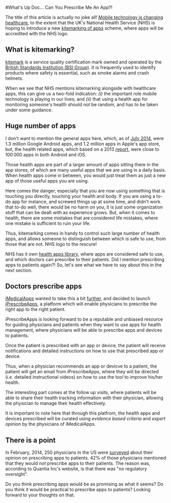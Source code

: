 #What's Up Doc... Can You Prescribe Me An App?!

The title of this article is actually no joke all! [Mobile technology is changing healthcare](http://www.sitepoint.com/mobile-technology-changing-healthcare/), to the extent that the UK's National Health Service (NHS) is hoping to introduce a new [kitemarking of apps](http://www.cnbc.com/id/102181407) scheme, where apps will be accredited with the NHS logo.

## What is kitemarking?
[kitemark](http://en.wikipedia.org/wiki/Kitemark) is a service quality certification mark owned and operated by the [British Standards Institution (BSI Group)](http://en.wikipedia.org/wiki/BSI_Group). It is frequently used to identify products where safety is essential, such as smoke alarms and crash helmets.

When we see that NHS mentions kitemarking alongside with healthcare apps, this can give us a two-fold indication: *(i)* the important role mobile technology is playing in our lives; and *(ii)* that using a health app for monitoring someone's health should not be random, and has to be taken under some guidance.

## Huge number of apps
I don't want to mention the general apps here, which, as of [July 2014](http://www.statista.com/statistics/276623/number-of-apps-available-in-leading-app-stores/), were 1.3 million Google Android apps, and 1.2 million apps in Apple's app store, but, the health related apps, which based on a 2013 [report](http://www.bmj.com/content/347/bmj.f6009), were close to 100 000 apps in both Android and iOS.

Those health apps are part of a larger amount of apps sitting there in the app stores, of which are many useful apps that we are using in a daily basis. When health apps come in between, you would just treat them as just a new app of those useful apps you are using.

Here comes the danger, especially that you are now using something that is touching you directly, touching your health and body. If you are using a to-do app for instance, and screwed things up at some time, and didn't work that to-do well, there would be no harm on you, it is just some organization stuff that can be dealt with as experience grows. But, when it comes to health, there are some mistakes that are considered life mistakes, where one mistake is sufficient to ruin your life.

Thus, kitemarking comes in handy to control such large number of health apps, and allows someone to distinguish between which is safe to use, from those that are not. NHS logo to the rescure!

NHS has it own [health apps library](http://apps.nhs.uk/), where apps are considered safe to use, and which doctors can prescribe to their patients. Did I mention prescribing apps to patients again?! So, let's see what we have to say about this in the next section.

## Doctors prescribe apps
[iMedicalApps](http://www.imedicalapps.com/) wanted to take this a bit [further](http://www.imedicalapps.com/2015/03/iprescribeapps-doctors-prescribe-health-apps/), and decided to launch [iPrescribeApps](http://iprescribeapps.com/), a platform which will enable physicians to prescribe the right app to the right patient.

iPrescribeApps is looking forward to be a reputable and unbiased resource for guiding physicians and patients when they want to use apps for health management, where physicians will be able to prescribe apps and devices to patients.

Once the patient is prescribed with an app or device, the patient will receive notifications and detailed instructions on how to use that prescribed app or device.


Thus, when a physician recommends an app or devicve to a patient, the patient will get an email from iPrescribeApps, where they will be directed (*i.e.* detailed instructional videos) on how to use the tool to improve his/her health.

The interesting part comes at the follow up visits, where patients will be able to share their health tracking information with their physician, allowing the physician to manage their health effectively.

It is important to note here that through this platfrom, the health apps and devices prescribed will be curated using *evidence based criteria* and *expert opinion* by the physicians of iMedicalApps.

## There is a point
In February, 2014, 250 physicians in the US were [surveyed](http://www.cnbc.com/id/102181407) about their opinion on prescribing apps to patients. 42% of those physicians mentioned that they would *not* prescribe apps to their patients. The reason was, according to Quantia Inc's website, is that there was "no regulatory oversight".

Do you think prescribing apps would be as promising as what it seems? Do you think it would be practical to prescribe apps to patients? Looking forward to your thoughts on that.






